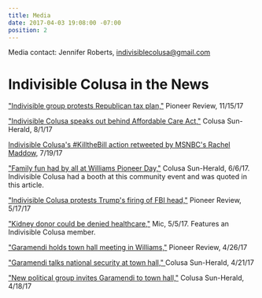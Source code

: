 ```yaml
---
title: Media
date: 2017-04-03 19:08:00 -07:00
position: 2
---
```


Media contact: Jennifer Roberts, [indivisiblecolusa@gmail.com](mailto:indivisiblecolusa@gmail.com)

# Indivisible Colusa in the News

["Indivisible group protests Republican tax plan,"](http://williamspioneer.com/article/83848) Pioneer Review, 11/15/17

["Indivisible Colusa speaks out behind Affordable Care Act,"](http://www.appeal-democrat.com/colusa_sun_herald/news/indivisible-colusa-speaks-out-behind-affordable-care-act/article_36d6b680-7738-11e7-8f64-0b2e8edc8f81.html) Colusa Sun-Herald, 8/1/17

[Indivisible Colusa's #KilltheBill action retweeted by MSNBC's Rachel Maddow,](https://twitter.com/maddow/status/887777091940429826) 7/19/17

["Family fun had by all at Williams Pioneer Day,"](http://www.appeal-democrat.com/colusa_sun_herald/news/family-fun-had-by-all-at-williams-pioneer-day/article_07901ee0-4b21-11e7-90b5-d77195c45f75.html) Colusa Sun-Herald, 6/6/17. Indivisible Colusa had a booth at this community event and was quoted in this article.

["Indivisible Colusa protests Trump's firing of FBI head,"](http://williamspioneer.com/article/81627) Pioneer Review, 5/17/17

["Kidney donor could be denied healthcare,"](https://www.facebook.com/MicMedia/videos/1497155663640552/?pnref=story) Mic, 5/5/17. Features an Indivisible Colusa member.

["Garamendi holds town hall meeting in Williams,"](http://williamspioneer.com/article/81896) Pioneer Review, 4/26/17

["Garamendi talks national security at town hall," ](http://www.appeal-democrat.com/colusa_sun_herald/garamendi-talks-national-security-at-town-hall/article_b1df8e94-270e-11e7-a34c-9397f8d26f98.html)Colusa Sun-Herald, 4/21/17

["New political group invites Garamendi to town hall,"](http://www.appeal-democrat.com/colusa_sun_herald/news/new-political-group-invites-garamendi-to-town-hall/article_8fde5f7a-24aa-11e7-8d12-bbf74ba4eee9.html) Colusa Sun-Herald, 4/18/17

